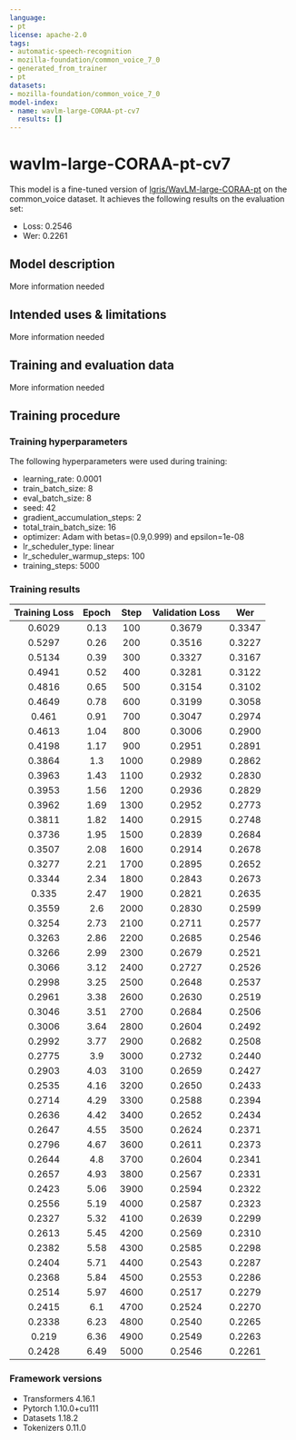 ```yaml
---
language:
- pt
license: apache-2.0
tags:
- automatic-speech-recognition
- mozilla-foundation/common_voice_7_0
- generated_from_trainer
- pt
datasets:
- mozilla-foundation/common_voice_7_0
model-index:
- name: wavlm-large-CORAA-pt-cv7
  results: []
---
```


<!-- This model card has been generated automatically according to the information the Trainer had access to. You
should probably proofread and complete it, then remove this comment. -->

# wavlm-large-CORAA-pt-cv7

This model is a fine-tuned version of [lgris/WavLM-large-CORAA-pt](https://huggingface.co/lgris/WavLM-large-CORAA-pt) on the common_voice dataset.
It achieves the following results on the evaluation set:
- Loss: 0.2546
- Wer: 0.2261

## Model description

More information needed

## Intended uses & limitations

More information needed

## Training and evaluation data

More information needed

## Training procedure

### Training hyperparameters

The following hyperparameters were used during training:
- learning_rate: 0.0001
- train_batch_size: 8
- eval_batch_size: 8
- seed: 42
- gradient_accumulation_steps: 2
- total_train_batch_size: 16
- optimizer: Adam with betas=(0.9,0.999) and epsilon=1e-08
- lr_scheduler_type: linear
- lr_scheduler_warmup_steps: 100
- training_steps: 5000

### Training results

| Training Loss | Epoch | Step | Validation Loss | Wer    |
|:-------------:|:-----:|:----:|:---------------:|:------:|
| 0.6029        | 0.13  | 100  | 0.3679          | 0.3347 |
| 0.5297        | 0.26  | 200  | 0.3516          | 0.3227 |
| 0.5134        | 0.39  | 300  | 0.3327          | 0.3167 |
| 0.4941        | 0.52  | 400  | 0.3281          | 0.3122 |
| 0.4816        | 0.65  | 500  | 0.3154          | 0.3102 |
| 0.4649        | 0.78  | 600  | 0.3199          | 0.3058 |
| 0.461         | 0.91  | 700  | 0.3047          | 0.2974 |
| 0.4613        | 1.04  | 800  | 0.3006          | 0.2900 |
| 0.4198        | 1.17  | 900  | 0.2951          | 0.2891 |
| 0.3864        | 1.3   | 1000 | 0.2989          | 0.2862 |
| 0.3963        | 1.43  | 1100 | 0.2932          | 0.2830 |
| 0.3953        | 1.56  | 1200 | 0.2936          | 0.2829 |
| 0.3962        | 1.69  | 1300 | 0.2952          | 0.2773 |
| 0.3811        | 1.82  | 1400 | 0.2915          | 0.2748 |
| 0.3736        | 1.95  | 1500 | 0.2839          | 0.2684 |
| 0.3507        | 2.08  | 1600 | 0.2914          | 0.2678 |
| 0.3277        | 2.21  | 1700 | 0.2895          | 0.2652 |
| 0.3344        | 2.34  | 1800 | 0.2843          | 0.2673 |
| 0.335         | 2.47  | 1900 | 0.2821          | 0.2635 |
| 0.3559        | 2.6   | 2000 | 0.2830          | 0.2599 |
| 0.3254        | 2.73  | 2100 | 0.2711          | 0.2577 |
| 0.3263        | 2.86  | 2200 | 0.2685          | 0.2546 |
| 0.3266        | 2.99  | 2300 | 0.2679          | 0.2521 |
| 0.3066        | 3.12  | 2400 | 0.2727          | 0.2526 |
| 0.2998        | 3.25  | 2500 | 0.2648          | 0.2537 |
| 0.2961        | 3.38  | 2600 | 0.2630          | 0.2519 |
| 0.3046        | 3.51  | 2700 | 0.2684          | 0.2506 |
| 0.3006        | 3.64  | 2800 | 0.2604          | 0.2492 |
| 0.2992        | 3.77  | 2900 | 0.2682          | 0.2508 |
| 0.2775        | 3.9   | 3000 | 0.2732          | 0.2440 |
| 0.2903        | 4.03  | 3100 | 0.2659          | 0.2427 |
| 0.2535        | 4.16  | 3200 | 0.2650          | 0.2433 |
| 0.2714        | 4.29  | 3300 | 0.2588          | 0.2394 |
| 0.2636        | 4.42  | 3400 | 0.2652          | 0.2434 |
| 0.2647        | 4.55  | 3500 | 0.2624          | 0.2371 |
| 0.2796        | 4.67  | 3600 | 0.2611          | 0.2373 |
| 0.2644        | 4.8   | 3700 | 0.2604          | 0.2341 |
| 0.2657        | 4.93  | 3800 | 0.2567          | 0.2331 |
| 0.2423        | 5.06  | 3900 | 0.2594          | 0.2322 |
| 0.2556        | 5.19  | 4000 | 0.2587          | 0.2323 |
| 0.2327        | 5.32  | 4100 | 0.2639          | 0.2299 |
| 0.2613        | 5.45  | 4200 | 0.2569          | 0.2310 |
| 0.2382        | 5.58  | 4300 | 0.2585          | 0.2298 |
| 0.2404        | 5.71  | 4400 | 0.2543          | 0.2287 |
| 0.2368        | 5.84  | 4500 | 0.2553          | 0.2286 |
| 0.2514        | 5.97  | 4600 | 0.2517          | 0.2279 |
| 0.2415        | 6.1   | 4700 | 0.2524          | 0.2270 |
| 0.2338        | 6.23  | 4800 | 0.2540          | 0.2265 |
| 0.219         | 6.36  | 4900 | 0.2549          | 0.2263 |
| 0.2428        | 6.49  | 5000 | 0.2546          | 0.2261 |


### Framework versions

- Transformers 4.16.1
- Pytorch 1.10.0+cu111
- Datasets 1.18.2
- Tokenizers 0.11.0
